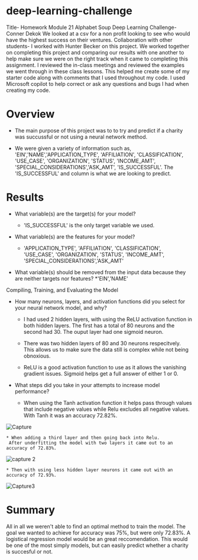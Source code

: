 # deep-learning-challenge

Title- Homework Module 21 Alphabet Soup Deep Learning Challenge- Conner Dekok
We looked at a csv for a non profit looking to see who would have the highest success on their ventures. 
Collaboration with other students- I worked with Hunter Becker on this project.  We worked together on completing this project and comparing our results with one another to help make sure we were on the right track when it came to completing this assignment. 
I reviewed the in-class meetings and reviewed the examples we went through in these class lessons. This helped me create some of my starter code along with comments that I used throughout my code. 
I used Microsoft copilot to help correct or ask any questions and bugs I had when creating my code. 


# Overview

* The main purpose of this project was to to try and predict if a charity was succussful or not using a neural network method. 

* We were given a variety of information such as, 'EIN','NAME','APPLICATION_TYPE', 'AFFILIATION', 'CLASSIFICATION', 'USE_CASE', 'ORGANIZATION', 'STATUS', 'INCOME_AMT', 'SPECIAL_CONSIDERATIONS','ASK_AMT', 'IS_SUCCESSFUL'. The 'IS_SUCCESSFUL' and column is what we are looking to predict.

# Results 

* What variable(s) are the target(s) for your model?
    * 'IS_SUCCESSFUL' is the only target variable we used.

* What variable(s) are the features for your model?
    * 'APPLICATION_TYPE', 'AFFILIATION', 'CLASSIFICATION', 'USE_CASE', 'ORGANIZATION', 'STATUS', 'INCOME_AMT', 'SPECIAL_CONSIDERATIONS','ASK_AMT'

* What variable(s) should be removed from the input data because they are neither targets nor features?
    *'EIN','NAME'

Compiling, Training, and Evaluating the Model

* How many neurons, layers, and activation functions did you select for your neural network model, and why?
    * I had used 2 hidden layers, with using the ReLU activation function in both hidden layers.  The first has a total of 80 neurons and the second had 30. The ouput layer had one sigmoid neuron. 

    * There was two hidden layers of 80 and 30 neurons respecitvely. This allows us to make sure the data still is complex while not being obnoxious. 

    * ReLU is a good activation function to use as it allows the vanishing gradient issues. Sigmoid helps get a full answer of either 1 or 0.  

* What steps did you take in your attempts to increase model performance?

    * When using the Tanh activation function it helps pass through values that include negative values while Relu excludes all negative values.  With Tanh it was an accuracy 72.82%.

![Capture](https://github.com/user-attachments/assets/68ae96d3-f62b-491b-a8e8-428560666143)


    * When adding a third layer and then going back into Relu.
     After underfitting the model with two layers it came out to an accuracy of 72.83%.

![capture 2](https://github.com/user-attachments/assets/5de1dc90-cd22-461b-9aa3-a09cbe8969fc)

    * Then with using less hidden layer neurons it came out with an accuracy of 72.93%.


![Capture3](https://github.com/user-attachments/assets/07ddb89f-e719-420e-aadc-2f3fe9857bcc)


# Summary
All in all we weren't able to find an optimal method to train the model.  The goal we wanted to achieve for accuracy was 75%, but were only 72.83%.  A logistical regression model would be an great reccomendation.  This would be one of the most simply models, but can easily predict whether a charity is succesful or not. 














